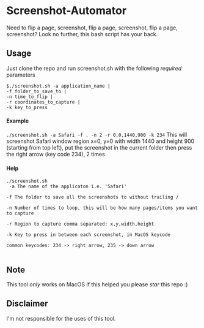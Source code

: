 # Screenshot-Automator

Need to flip a page, screenshot, flip a page, screenshot, flip a page, screenshot?
Look no further, this bash script has your back.

## Usage
Just clone the repo and run screenshot.sh with the following *required* parameters
<pre><code>$./screenshot.sh -a application_name |  
-f folder_to_save_to |  
-n time_to_flip |  
-r coordinates_to_capture |  
-k key_to_press</code></pre>

#### Example
`./screenshot.sh -a Safari -f . -n 2 -r 0,0,1440,900 -k 234`
This will screenshot Safari window region x=0, y=0 with width 1440 and height 900 (starting from top left),  put the screenshot in the current folder then press the right arrow (key code 234), 2 times 
  
#### Help
`./screenshot.sh`  
<code>
        -a The name of the applicaton i.e. 'Safari'  
        -f The folder to save all the screenshots to without trailing \/  
        -n Number of times to loop, this will be how many pages/items you want to capture  
        -r Region to capture comma separated: x,y,width,height  
        -k Key to press in between each screenshot, in MacOS keycode  
                common keycodes: 234 -> right arrow, 235 -> down arrow  
</code>
## Note
This tool *only* works on MacOS
If this helped you please *star* this repo :)

## Disclaimer
I'm not responsible for the uses of this tool.


